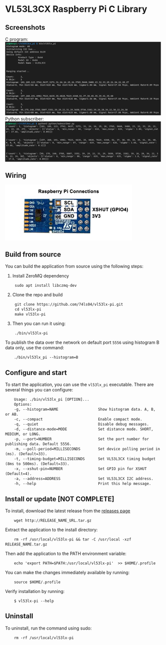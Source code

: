 # VL53L3CX Raspberry Pi C Library


## Screenshots
C program:
![Wiring diagram](screenshot.png)
Python subscriber:
![Wiring diagram](screenshot2.png)
## Wiring
![Wiring diagram](pinout.png)


## Build from source
You can build the application from source using the following steps:
        
1. Install ZeroMQ dependency

        sudo apt install libczmq-dev
2. Clone the repo and build

        git clone https://github.com/74ls04/vl53lx-pi.git
        cd vl53lx-pi
        make vl53lx-pi

3. Then you can run it using:

        ./bin/vl53lx-pi

To publish the data over the network on default port `5556` using histogram B data only, use the command:
        
        ./bin/vl53lx_pi --histogram=B

## Configure and start
To start the application, you can use the `vl53lx_pi` executable. There are several things you can configure:
  

        Usage: ./bin/vl53lx_pi [OPTION]...
        Options:
        -g, --histogram=NAME                  Show histogram data. A, B, or AB.
        -c, --compact                         Enable compact mode.
        -q, --quiet                           Disable debug messages.
        -d, --distance-mode=MODE              Set distance mode. SHORT, MEDIUM, or LONG.
        -p, --port=NUMBER                     Set the port number for publishing data. Default 5556.
        -m, --poll-period=MILLISECONDS        Set device polling period in (ms). (Default=33).
        -t, --timing-budget=MILLISECONDS      Set VL53L3CX timing budget (8ms to 500ms). (Default=33).
        -x, --xshut-pin=NUMBER                Set GPIO pin for XSHUT (Default=4).
        -a, --address=ADDRESS                 Set VL53L3CX I2C address.
        -h, --help                            Print this help message.

## Install or update [NOT COMPLETE]
To install, download the latest release from the [releases page](https://github.com/74ls04/vl53lx-pi/releases) 
        
        wget http://RELEASE_NAME_URL.tar.gz
Extract the application to the install directory:

        rm -rf /usr/local/vl53lx-pi && tar -C /usr/local -xzf RELEASE_NAME.tar.gz

Then add the application to the PATH environment variable:

        echo 'export PATH=$PATH:/usr/local/vl53lx-pi'  >> $HOME/.profile

You can make the changes immediately available by running:

        source $HOME/.profile

Verify installation by running:

        $ vl53lx-pi --help
        
## Uninstall
To uninstall, run the command using sudo:
        
        rm -rf /usr/local/vl53lx-pi

